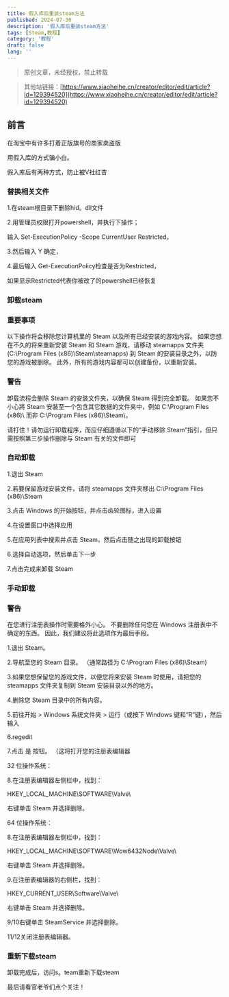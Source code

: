 ```yaml
---
title: 假入库后重装steam方法
published: 2024-07-30
description: '假入库后重装steam方法'
tags: [Steam,教程]
category: '教程'
draft: false
lang: ''
---
```

> 原创文章，未经授权，禁止转载
>

> 其他站链接：[https://www.xiaoheihe.cn/creator/editor/edit/article?id=129394520](https://www.xiaoheihe.cn/creator/editor/edit/article?id=129394520)
>

## 前言

在淘宝中有许多打着正版旗号的商家卖盗版

用假入库的方式骗小白。

假入库后有两种方式，防止被V社红杏

### 替换相关文件

1.在steam根目录下删除hid。dll文件

2.用管理员权限打开powershell，并执行下操作；

输入 Set-ExecutionPolicy -Scope CurrentUser Restricted，

3.然后输入 Y 确定，

4.最后输入 Get-ExecutionPolicy检查是否为Restricted，

如果显示Restricted代表你被改了的powershell已经恢复

### 卸载steam

### 重要事项

以下操作将会移除您计算机里的 Steam 以及所有已经安装的游戏内容。 如果您想在不久的将来重新安装 Steam 和 Steam 游戏，请移动 steamapps 文件夹 (C:\Program Files (x86)\Steam\steamapps) 到 Steam 的安装目录之外，以防您的游戏被删除。 此外，所有的游戏内容都可以创建备份，以重新安装。

### 警告

卸载流程会删除 Steam 的安装文件夹，以确保 Steam 得到完全卸载。 如果您不小心將 Steam 安裝至一个包含其它数据的文件夹中，例如 C:\Program Files (x86)\ 而非 C:\Program Files (x86)\Steam\，

请打住！请勿运行卸载程序，而应仔细遵循以下的“手动移除 Steam”指引，但只需按照第三步操作删除与 Steam 有关的文件即可

### 自动卸载

1.退出 Steam

2.若要保留游戏安装文件，请将 steamapps 文件夹移出 C:\\Program Files (x86)\\Steam

3.点击 Windows 的开始按钮，并点击齿轮图标，进入设置

4.在设置窗口中选择应用

5.在应用列表中搜索并点击 Steam，然后点击随之出现的卸载按钮

6.选择自动选项，然后单击下一步

7.点击完成来卸载 Steam

### 手动卸载

### 警告

在您进行注册表操作时需要格外小心。 不要删除任何您在 Windows 注册表中不确定的东西。 因此，我们建议将此选项作为最后手段。

1.退出 Steam。

2.导航至您的 Steam 目录。 （通常路径为 C:\Program Files (x86)\Steam)

3.如果您想保留您的游戏文件，以便您将来安装 Steam 时使用，请把您的 steamapps 文件夹复制到 Steam 安装目录以外的地方。

4.删除您 Steam 目录中的所有内容。

5.前往开始 > Windows 系统文件夹 > 运行（或按下 Windows 键和“R”键），然后输入

6.regedit

7.点击 是 按钮。 （这将打开您的注册表编辑器

32 位操作系统：

8.在注册表编辑器左侧栏中，找到：

HKEY_LOCAL_MACHINE\SOFTWARE\Valve\

右键单击 Steam 并选择删除。

64 位操作系统：

8.在注册表编辑器左侧栏中，找到：

HKEY_LOCAL_MACHINE\SOFTWARE\Wow6432Node\Valve\

右键单击 Steam 并选择删除。

9.在注册表编辑器的右侧栏，找到：

HKEY_CURRENT_USER\Software\Valve\

右键单击 Steam 并选择删除。

9/10右键单击 SteamService 并选择删除。

11/12关闭注册表编辑器。

### 重新下载steam

卸载完成后，访问s。team重新下载steam

最后请看官老爷们点个关注！
